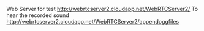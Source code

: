 Web Server for test http://webrtcserver2.cloudapp.net/WebRTCServer2/
To hear the recorded sound http://webrtcserver2.cloudapp.net/WebRTCServer2/appendoggfiles
